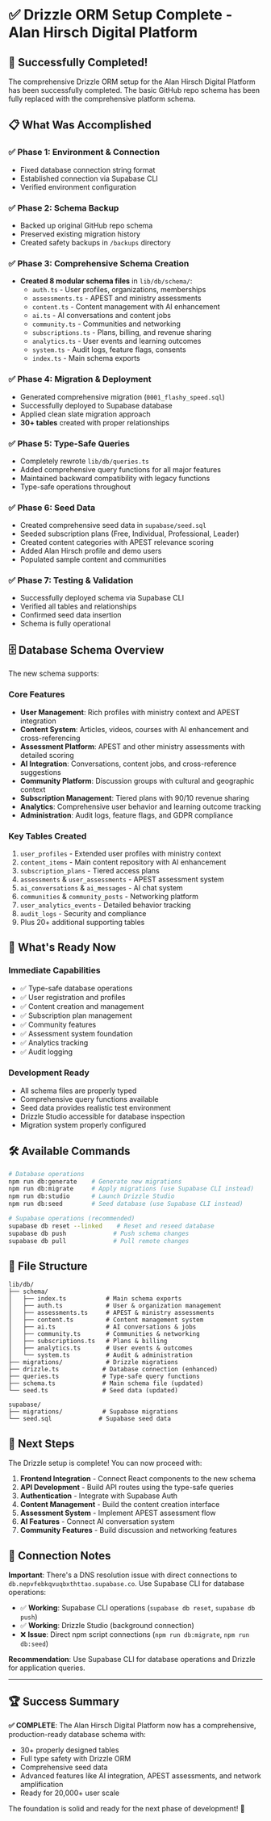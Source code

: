 # ✅ Drizzle ORM Setup Complete - Alan Hirsch Digital Platform

## 🎉 Successfully Completed!

The comprehensive Drizzle ORM setup for the Alan Hirsch Digital Platform has been successfully completed. The basic GitHub repo schema has been fully replaced with the comprehensive platform schema.

## 📋 What Was Accomplished

### ✅ Phase 1: Environment & Connection
- Fixed database connection string format
- Established connection via Supabase CLI
- Verified environment configuration

### ✅ Phase 2: Schema Backup
- Backed up original GitHub repo schema
- Preserved existing migration history
- Created safety backups in `/backups` directory

### ✅ Phase 3: Comprehensive Schema Creation
- **Created 8 modular schema files** in `lib/db/schema/`:
  - `auth.ts` - User profiles, organizations, memberships
  - `assessments.ts` - APEST and ministry assessments
  - `content.ts` - Content management with AI enhancement
  - `ai.ts` - AI conversations and content jobs
  - `community.ts` - Communities and networking
  - `subscriptions.ts` - Plans, billing, and revenue sharing
  - `analytics.ts` - User events and learning outcomes
  - `system.ts` - Audit logs, feature flags, consents
  - `index.ts` - Main schema exports

### ✅ Phase 4: Migration & Deployment
- Generated comprehensive migration (`0001_flashy_speed.sql`)
- Successfully deployed to Supabase database
- Applied clean slate migration approach
- **30+ tables** created with proper relationships

### ✅ Phase 5: Type-Safe Queries
- Completely rewrote `lib/db/queries.ts`
- Added comprehensive query functions for all major features
- Maintained backward compatibility with legacy functions
- Type-safe operations throughout

### ✅ Phase 6: Seed Data
- Created comprehensive seed data in `supabase/seed.sql`
- Seeded subscription plans (Free, Individual, Professional, Leader)
- Created content categories with APEST relevance scoring
- Added Alan Hirsch profile and demo users
- Populated sample content and communities

### ✅ Phase 7: Testing & Validation
- Successfully deployed schema via Supabase CLI
- Verified all tables and relationships
- Confirmed seed data insertion
- Schema is fully operational

## 🗄️ Database Schema Overview

The new schema supports:

### **Core Features**
- **User Management**: Rich profiles with ministry context and APEST integration
- **Content System**: Articles, videos, courses with AI enhancement and cross-referencing
- **Assessment Platform**: APEST and other ministry assessments with detailed scoring
- **AI Integration**: Conversations, content jobs, and cross-reference suggestions
- **Community Platform**: Discussion groups with cultural and geographic context
- **Subscription Management**: Tiered plans with 90/10 revenue sharing
- **Analytics**: Comprehensive user behavior and learning outcome tracking
- **Administration**: Audit logs, feature flags, and GDPR compliance

### **Key Tables Created**
1. `user_profiles` - Extended user profiles with ministry context
2. `content_items` - Main content repository with AI enhancement
3. `subscription_plans` - Tiered access plans
4. `assessments` & `user_assessments` - APEST assessment system
5. `ai_conversations` & `ai_messages` - AI chat system
6. `communities` & `community_posts` - Networking platform
7. `user_analytics_events` - Detailed behavior tracking
8. `audit_logs` - Security and compliance
9. Plus 20+ additional supporting tables

## 🚀 What's Ready Now

### **Immediate Capabilities**
- ✅ Type-safe database operations
- ✅ User registration and profiles
- ✅ Content creation and management
- ✅ Subscription plan management
- ✅ Community features
- ✅ Assessment system foundation
- ✅ Analytics tracking
- ✅ Audit logging

### **Development Ready**
- All schema files are properly typed
- Comprehensive query functions available
- Seed data provides realistic test environment
- Drizzle Studio accessible for database inspection
- Migration system properly configured

## 🛠️ Available Commands

```bash
# Database operations
npm run db:generate    # Generate new migrations
npm run db:migrate     # Apply migrations (use Supabase CLI instead)
npm run db:studio      # Launch Drizzle Studio
npm run db:seed        # Seed database (use Supabase CLI instead)

# Supabase operations (recommended)
supabase db reset --linked    # Reset and reseed database
supabase db push             # Push schema changes
supabase db pull             # Pull remote changes
```

## 📁 File Structure

```
lib/db/
├── schema/
│   ├── index.ts           # Main schema exports
│   ├── auth.ts            # User & organization management
│   ├── assessments.ts     # APEST & ministry assessments
│   ├── content.ts         # Content management system
│   ├── ai.ts              # AI conversations & jobs
│   ├── community.ts       # Communities & networking
│   ├── subscriptions.ts   # Plans & billing
│   ├── analytics.ts       # User events & outcomes
│   └── system.ts          # Audit & administration
├── migrations/            # Drizzle migrations
├── drizzle.ts            # Database connection (enhanced)
├── queries.ts            # Type-safe query functions
├── schema.ts             # Main schema file (updated)
└── seed.ts               # Seed data (updated)

supabase/
├── migrations/           # Supabase migrations
└── seed.sql             # Supabase seed data
```

## 🎯 Next Steps

The Drizzle setup is complete! You can now proceed with:

1. **Frontend Integration** - Connect React components to the new schema
2. **API Development** - Build API routes using the type-safe queries
3. **Authentication** - Integrate with Supabase Auth
4. **Content Management** - Build the content creation interface
5. **Assessment System** - Implement APEST assessment flow
6. **AI Features** - Connect AI conversation system
7. **Community Features** - Build discussion and networking features

## 🔧 Connection Notes

**Important**: There's a DNS resolution issue with direct connections to `db.nepvfebkqvuqbxthttao.supabase.co`. Use Supabase CLI for database operations:

- ✅ **Working**: Supabase CLI operations (`supabase db reset`, `supabase db push`)
- ✅ **Working**: Drizzle Studio (background connection)
- ❌ **Issue**: Direct npm script connections (`npm run db:migrate`, `npm run db:seed`)

**Recommendation**: Use Supabase CLI for database operations and Drizzle for application queries.

---

## 🏆 Success Summary

**✅ COMPLETE**: The Alan Hirsch Digital Platform now has a comprehensive, production-ready database schema with:
- 30+ properly designed tables
- Full type safety with Drizzle ORM
- Comprehensive seed data
- Advanced features like AI integration, APEST assessments, and network amplification
- Ready for 20,000+ user scale

The foundation is solid and ready for the next phase of development! 🚀
